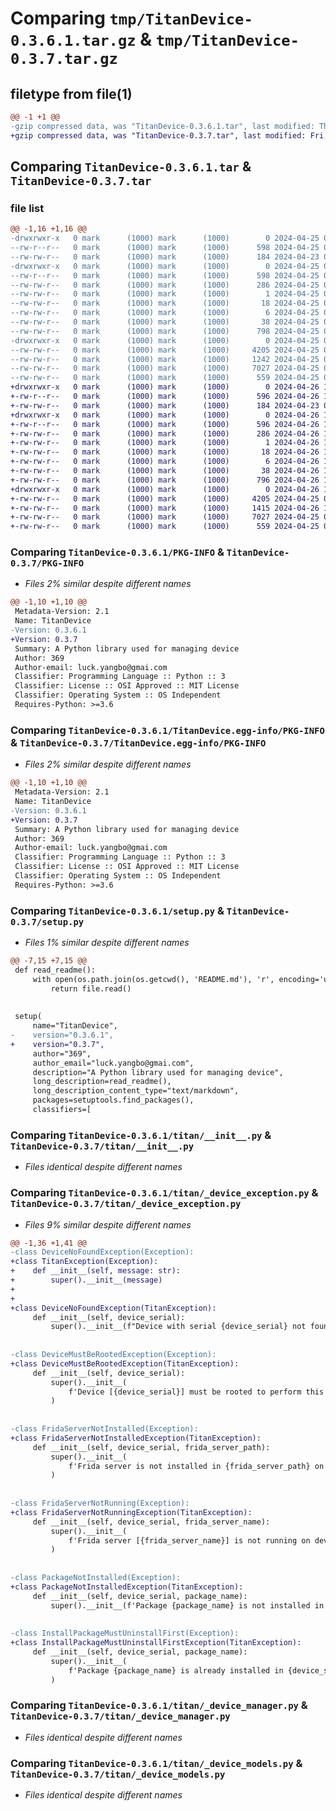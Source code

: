 # Comparing `tmp/TitanDevice-0.3.6.1.tar.gz` & `tmp/TitanDevice-0.3.7.tar.gz`

## filetype from file(1)

```diff
@@ -1 +1 @@
-gzip compressed data, was "TitanDevice-0.3.6.1.tar", last modified: Thu Apr 25 07:19:07 2024, max compression
+gzip compressed data, was "TitanDevice-0.3.7.tar", last modified: Fri Apr 26 10:24:36 2024, max compression
```

## Comparing `TitanDevice-0.3.6.1.tar` & `TitanDevice-0.3.7.tar`

### file list

```diff
@@ -1,16 +1,16 @@
-drwxrwxr-x   0 mark      (1000) mark      (1000)        0 2024-04-25 07:19:07.549224 TitanDevice-0.3.6.1/
--rw-r--r--   0 mark      (1000) mark      (1000)      598 2024-04-25 07:19:07.549224 TitanDevice-0.3.6.1/PKG-INFO
--rw-rw-r--   0 mark      (1000) mark      (1000)      184 2024-04-23 06:54:15.000000 TitanDevice-0.3.6.1/README.md
-drwxrwxr-x   0 mark      (1000) mark      (1000)        0 2024-04-25 07:19:07.549224 TitanDevice-0.3.6.1/TitanDevice.egg-info/
--rw-r--r--   0 mark      (1000) mark      (1000)      598 2024-04-25 07:19:07.000000 TitanDevice-0.3.6.1/TitanDevice.egg-info/PKG-INFO
--rw-rw-r--   0 mark      (1000) mark      (1000)      286 2024-04-25 07:19:07.000000 TitanDevice-0.3.6.1/TitanDevice.egg-info/SOURCES.txt
--rw-rw-r--   0 mark      (1000) mark      (1000)        1 2024-04-25 07:19:07.000000 TitanDevice-0.3.6.1/TitanDevice.egg-info/dependency_links.txt
--rw-rw-r--   0 mark      (1000) mark      (1000)       18 2024-04-25 07:19:07.000000 TitanDevice-0.3.6.1/TitanDevice.egg-info/requires.txt
--rw-rw-r--   0 mark      (1000) mark      (1000)        6 2024-04-25 07:19:07.000000 TitanDevice-0.3.6.1/TitanDevice.egg-info/top_level.txt
--rw-rw-r--   0 mark      (1000) mark      (1000)       38 2024-04-25 07:19:07.549224 TitanDevice-0.3.6.1/setup.cfg
--rw-rw-r--   0 mark      (1000) mark      (1000)      798 2024-04-25 07:18:59.000000 TitanDevice-0.3.6.1/setup.py
-drwxrwxr-x   0 mark      (1000) mark      (1000)        0 2024-04-25 07:19:07.549224 TitanDevice-0.3.6.1/titan/
--rw-rw-r--   0 mark      (1000) mark      (1000)     4205 2024-04-25 06:42:55.000000 TitanDevice-0.3.6.1/titan/__init__.py
--rw-rw-r--   0 mark      (1000) mark      (1000)     1242 2024-04-25 02:18:35.000000 TitanDevice-0.3.6.1/titan/_device_exception.py
--rw-rw-r--   0 mark      (1000) mark      (1000)     7027 2024-04-25 07:18:59.000000 TitanDevice-0.3.6.1/titan/_device_manager.py
--rw-rw-r--   0 mark      (1000) mark      (1000)      559 2024-04-25 06:30:48.000000 TitanDevice-0.3.6.1/titan/_device_models.py
+drwxrwxr-x   0 mark      (1000) mark      (1000)        0 2024-04-26 10:24:36.043886 TitanDevice-0.3.7/
+-rw-r--r--   0 mark      (1000) mark      (1000)      596 2024-04-26 10:24:36.043886 TitanDevice-0.3.7/PKG-INFO
+-rw-rw-r--   0 mark      (1000) mark      (1000)      184 2024-04-23 06:54:15.000000 TitanDevice-0.3.7/README.md
+drwxrwxr-x   0 mark      (1000) mark      (1000)        0 2024-04-26 10:24:36.039886 TitanDevice-0.3.7/TitanDevice.egg-info/
+-rw-r--r--   0 mark      (1000) mark      (1000)      596 2024-04-26 10:24:36.000000 TitanDevice-0.3.7/TitanDevice.egg-info/PKG-INFO
+-rw-rw-r--   0 mark      (1000) mark      (1000)      286 2024-04-26 10:24:36.000000 TitanDevice-0.3.7/TitanDevice.egg-info/SOURCES.txt
+-rw-rw-r--   0 mark      (1000) mark      (1000)        1 2024-04-26 10:24:36.000000 TitanDevice-0.3.7/TitanDevice.egg-info/dependency_links.txt
+-rw-rw-r--   0 mark      (1000) mark      (1000)       18 2024-04-26 10:24:36.000000 TitanDevice-0.3.7/TitanDevice.egg-info/requires.txt
+-rw-rw-r--   0 mark      (1000) mark      (1000)        6 2024-04-26 10:24:36.000000 TitanDevice-0.3.7/TitanDevice.egg-info/top_level.txt
+-rw-rw-r--   0 mark      (1000) mark      (1000)       38 2024-04-26 10:24:36.043886 TitanDevice-0.3.7/setup.cfg
+-rw-rw-r--   0 mark      (1000) mark      (1000)      796 2024-04-26 10:24:31.000000 TitanDevice-0.3.7/setup.py
+drwxrwxr-x   0 mark      (1000) mark      (1000)        0 2024-04-26 10:24:36.039886 TitanDevice-0.3.7/titan/
+-rw-rw-r--   0 mark      (1000) mark      (1000)     4205 2024-04-25 06:42:55.000000 TitanDevice-0.3.7/titan/__init__.py
+-rw-rw-r--   0 mark      (1000) mark      (1000)     1415 2024-04-26 10:24:31.000000 TitanDevice-0.3.7/titan/_device_exception.py
+-rw-rw-r--   0 mark      (1000) mark      (1000)     7027 2024-04-25 07:52:49.000000 TitanDevice-0.3.7/titan/_device_manager.py
+-rw-rw-r--   0 mark      (1000) mark      (1000)      559 2024-04-25 06:30:48.000000 TitanDevice-0.3.7/titan/_device_models.py
```

### Comparing `TitanDevice-0.3.6.1/PKG-INFO` & `TitanDevice-0.3.7/PKG-INFO`

 * *Files 2% similar despite different names*

```diff
@@ -1,10 +1,10 @@
 Metadata-Version: 2.1
 Name: TitanDevice
-Version: 0.3.6.1
+Version: 0.3.7
 Summary: A Python library used for managing device
 Author: 369
 Author-email: luck.yangbo@gmai.com
 Classifier: Programming Language :: Python :: 3
 Classifier: License :: OSI Approved :: MIT License
 Classifier: Operating System :: OS Independent
 Requires-Python: >=3.6
```

### Comparing `TitanDevice-0.3.6.1/TitanDevice.egg-info/PKG-INFO` & `TitanDevice-0.3.7/TitanDevice.egg-info/PKG-INFO`

 * *Files 2% similar despite different names*

```diff
@@ -1,10 +1,10 @@
 Metadata-Version: 2.1
 Name: TitanDevice
-Version: 0.3.6.1
+Version: 0.3.7
 Summary: A Python library used for managing device
 Author: 369
 Author-email: luck.yangbo@gmai.com
 Classifier: Programming Language :: Python :: 3
 Classifier: License :: OSI Approved :: MIT License
 Classifier: Operating System :: OS Independent
 Requires-Python: >=3.6
```

### Comparing `TitanDevice-0.3.6.1/setup.py` & `TitanDevice-0.3.7/setup.py`

 * *Files 1% similar despite different names*

```diff
@@ -7,15 +7,15 @@
 def read_readme():
     with open(os.path.join(os.getcwd(), 'README.md'), 'r', encoding='utf-8') as file:
         return file.read()
 
 
 setup(
     name="TitanDevice",
-    version="0.3.6.1",
+    version="0.3.7",
     author="369",
     author_email="luck.yangbo@gmai.com",
     description="A Python library used for managing device",
     long_description=read_readme(),
     long_description_content_type="text/markdown",
     packages=setuptools.find_packages(),
     classifiers=[
```

### Comparing `TitanDevice-0.3.6.1/titan/__init__.py` & `TitanDevice-0.3.7/titan/__init__.py`

 * *Files identical despite different names*

### Comparing `TitanDevice-0.3.6.1/titan/_device_exception.py` & `TitanDevice-0.3.7/titan/_device_exception.py`

 * *Files 9% similar despite different names*

```diff
@@ -1,36 +1,41 @@
-class DeviceNoFoundException(Exception):
+class TitanException(Exception):
+    def __init__(self, message: str):
+        super().__init__(message)
+
+
+class DeviceNoFoundException(TitanException):
     def __init__(self, device_serial):
         super().__init__(f"Device with serial {device_serial} not found")
 
 
-class DeviceMustBeRootedException(Exception):
+class DeviceMustBeRootedException(TitanException):
     def __init__(self, device_serial):
         super().__init__(
             f'Device [{device_serial}] must be rooted to perform this operation'
         )
 
 
-class FridaServerNotInstalled(Exception):
+class FridaServerNotInstalledException(TitanException):
     def __init__(self, device_serial, frida_server_path):
         super().__init__(
             f'Frida server is not installed in {frida_server_path} on device with serial {device_serial}'
         )
 
 
-class FridaServerNotRunning(Exception):
+class FridaServerNotRunningException(TitanException):
     def __init__(self, device_serial, frida_server_name):
         super().__init__(
             f'Frida server [{frida_server_name}] is not running on device with serial {device_serial}'
         )
 
 
-class PackageNotInstalled(Exception):
+class PackageNotInstalledException(TitanException):
     def __init__(self, device_serial, package_name):
         super().__init__(f'Package {package_name} is not installed in {device_serial}')
 
 
-class InstallPackageMustUninstallFirst(Exception):
+class InstallPackageMustUninstallFirstException(TitanException):
     def __init__(self, device_serial, package_name):
         super().__init__(
             f'Package {package_name} is already installed in {device_serial}'
         )
```

### Comparing `TitanDevice-0.3.6.1/titan/_device_manager.py` & `TitanDevice-0.3.7/titan/_device_manager.py`

 * *Files identical despite different names*

### Comparing `TitanDevice-0.3.6.1/titan/_device_models.py` & `TitanDevice-0.3.7/titan/_device_models.py`

 * *Files identical despite different names*

